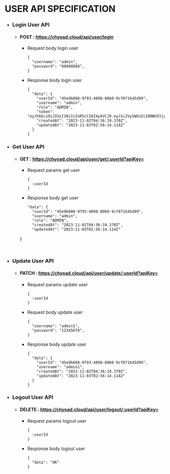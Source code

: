 # **USER API SPECIFICATION**

+ ### Login User API

  * #### POST : https://chyoad.cloud/api/user/login

    - Request body login user
        ```
        {
          "username": "admin",
          "password": "88888888",
        }

        ```

    - Response body login user
      ```
      {
        "data": {
          "userId": "45e9b888-9793-4098-80b0-9cf071645d99",
          "username": "admin",
          "role": "ADMIN",
          "token": "eyJhbGciOiJIUzI1NiIsInR5cCI6IkpXVCJ9.eyJ1c2VySWQiOiI0NWU5Yjg4OC05NzkzLTQwOTgtODBiMC05Y2YwNzE2N",
          "createdAt": "2023-11-02T04:36:19.370Z",
          "updatedAt": "2023-11-03T02:56:14.114Z"
        }
      }
      ```

+ ### Get User API

  * #### GET : https://chyoad.cloud/api/user/get/:userId?apiKey=

    - Request params get user
      ```
      {
        :userId
      }
      ```

    - Response body get user
      ```
      "data": {
        "userId": "45e9b888-9793-4098-80b0-9cf071645d99",
        "username": "admin",
        "role": "ADMIN",
        "createdAt": "2023-11-02T04:36:19.370Z",
        "updatedAt": "2023-11-03T02:56:14.114Z"
    }
      ```


+ ### Update User API

  * #### PATCH : https://chyoad.cloud/api/user/update/:userId?apiKey=

    - Request params update user
      ```
      {
        :userId
      }
      ```

    - Request body update user
        ```
        {
          "username": "admin1",
          "password": "12345678",
        }

        ```

    - Response body update user
      ```
      {
        "data": {
          "userId": "45e9b888-9793-4098-80b0-9cf071645d99",
          "username": "admin1",
          "createdAt": "2023-11-02T04:36:19.370Z",
          "updatedAt": "2023-11-03T02:56:14.114Z"
        }
      }
      ```


+ ### Logout User API

  * #### DELETE : https://chyoad.cloud/api/user/logout/:userId?apiKey=

    - Request params logout user
      ```
      {
        :userId
      }
      ```

    - Response body logout user
      ```
      {
        "data": "OK"
      }
      ```